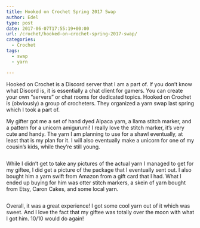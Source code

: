 ```yaml
---
title: Hooked on Crochet Spring 2017 Swap
author: Edel
type: post
date: 2017-06-07T17:55:19+00:00
url: /crochet/hooked-on-crochet-spring-2017-swap/
categories:
  - Crochet
tags:
  - swap
  - yarn

---
```

Hooked on Crochet is a Discord server that I am a part of. If you don&#8217;t know what Discord is, it is essentially a chat client for gamers. You can create your own &#8220;servers&#8221; or chat rooms for dedicated topics. Hooked on Crochet is (obviously) a group of crocheters. They organized a yarn swap last spring which I took a part of.

My gifter got me a set of hand dyed Alpaca yarn, a llama stitch marker, and a pattern for a unicorn amigurumi! I really love the stitch marker, it&#8217;s very cute and handy. The yarn I am planning to use for a shawl eventually, at least that is my plan for it. I will also eventually make a unicorn for one of my cousin&#8217;s kids, while they&#8217;re still young.

<img data-attachment-id="450" data-permalink="http://edelgrace.me/blog/crochet/hooked-on-crochet-spring-2017-swap/attachment/20170504_161818_medium2/" data-orig-file="https://i0.wp.com/edelgrace.me/blog/wp-content/uploads/2017/06/20170504_161818_medium2.jpg?fit=640%2C360" data-orig-size="640,360" data-comments-opened="1" data-image-meta="{&quot;aperture&quot;:&quot;0&quot;,&quot;credit&quot;:&quot;&quot;,&quot;camera&quot;:&quot;&quot;,&quot;caption&quot;:&quot;&quot;,&quot;created_timestamp&quot;:&quot;0&quot;,&quot;copyright&quot;:&quot;&quot;,&quot;focal_length&quot;:&quot;0&quot;,&quot;iso&quot;:&quot;0&quot;,&quot;shutter_speed&quot;:&quot;0&quot;,&quot;title&quot;:&quot;&quot;,&quot;orientation&quot;:&quot;1&quot;}" data-image-title="20170504_161818_medium2" data-image-description="" data-medium-file="https://i0.wp.com/edelgrace.me/blog/wp-content/uploads/2017/06/20170504_161818_medium2.jpg?fit=300%2C169" data-large-file="https://i0.wp.com/edelgrace.me/blog/wp-content/uploads/2017/06/20170504_161818_medium2.jpg?fit=640%2C360" src="https://i0.wp.com/edelgrace.me/blog/wp-content/uploads/2017/06/20170504_161818_medium2.jpg?resize=640%2C360" alt="" class="alignleft size-full wp-image-450" srcset="https://i0.wp.com/edelgrace.me/blog/wp-content/uploads/2017/06/20170504_161818_medium2.jpg?w=640 640w, https://i0.wp.com/edelgrace.me/blog/wp-content/uploads/2017/06/20170504_161818_medium2.jpg?resize=300%2C169 300w, https://i0.wp.com/edelgrace.me/blog/wp-content/uploads/2017/06/20170504_161818_medium2.jpg?resize=400%2C225 400w" sizes="(max-width: 640px) 100vw, 640px" data-recalc-dims="1" />

While I didn&#8217;t get to take any pictures of the actual yarn I managed to get for my giftee, I did get a picture of the package that I eventually sent out. I also bought him a yarn swift from Amazon from a gift card that I had. What I ended up buying for him was otter stitch markers, a skein of yarn bought from Etsy, Caron Cakes, and some local yarn.

<img data-attachment-id="452" data-permalink="http://edelgrace.me/blog/crochet/hooked-on-crochet-spring-2017-swap/attachment/20170413_183540/" data-orig-file="https://i1.wp.com/edelgrace.me/blog/wp-content/uploads/2017/06/20170413_183540.jpg?fit=3264%2C1836" data-orig-size="3264,1836" data-comments-opened="1" data-image-meta="{&quot;aperture&quot;:&quot;2.4&quot;,&quot;credit&quot;:&quot;&quot;,&quot;camera&quot;:&quot;LG-K210&quot;,&quot;caption&quot;:&quot;&quot;,&quot;created_timestamp&quot;:&quot;1492108540&quot;,&quot;copyright&quot;:&quot;&quot;,&quot;focal_length&quot;:&quot;3.18&quot;,&quot;iso&quot;:&quot;650&quot;,&quot;shutter_speed&quot;:&quot;0&quot;,&quot;title&quot;:&quot;&quot;,&quot;orientation&quot;:&quot;1&quot;}" data-image-title="20170413_183540" data-image-description="" data-medium-file="https://i1.wp.com/edelgrace.me/blog/wp-content/uploads/2017/06/20170413_183540.jpg?fit=300%2C169" data-large-file="https://i1.wp.com/edelgrace.me/blog/wp-content/uploads/2017/06/20170413_183540.jpg?fit=663%2C373" src="https://i1.wp.com/edelgrace.me/blog/wp-content/uploads/2017/06/20170413_183540.jpg?resize=663%2C373" alt="" class="alignleft size-full wp-image-452" srcset="https://i1.wp.com/edelgrace.me/blog/wp-content/uploads/2017/06/20170413_183540.jpg?w=3264 3264w, https://i1.wp.com/edelgrace.me/blog/wp-content/uploads/2017/06/20170413_183540.jpg?resize=300%2C169 300w, https://i1.wp.com/edelgrace.me/blog/wp-content/uploads/2017/06/20170413_183540.jpg?resize=768%2C432 768w, https://i1.wp.com/edelgrace.me/blog/wp-content/uploads/2017/06/20170413_183540.jpg?resize=1024%2C576 1024w, https://i1.wp.com/edelgrace.me/blog/wp-content/uploads/2017/06/20170413_183540.jpg?resize=982%2C552 982w, https://i1.wp.com/edelgrace.me/blog/wp-content/uploads/2017/06/20170413_183540.jpg?resize=400%2C225 400w, https://i1.wp.com/edelgrace.me/blog/wp-content/uploads/2017/06/20170413_183540.jpg?w=1326 1326w, https://i1.wp.com/edelgrace.me/blog/wp-content/uploads/2017/06/20170413_183540.jpg?w=1989 1989w" sizes="(max-width: 663px) 100vw, 663px" data-recalc-dims="1" />

Overall, it was a great experience! I got some cool yarn out of it which was sweet. And I love the fact that my giftee was totally over the moon with what I got him. 10/10 would do again!